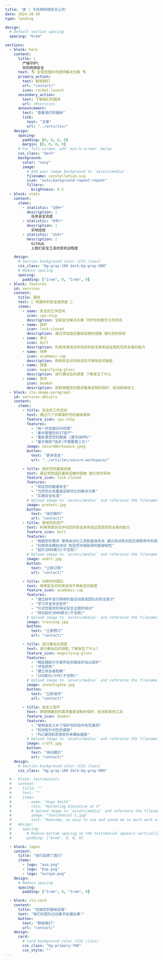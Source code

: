 ```yaml
---
title: '家 | 卡瓦特网络安全公司'
date: 2024-10-30
type: landing

design:
  # Default section spacing
  spacing: "6rem"

sections:
  - block: hero
    content:
      title: |
        严格守护\
        你的网络安全
      text: 🌎 全球范围内可提供解决方案 🌎
      primary_action:
        text: 联络我们
        url: "contact/"
        icon: rocket-launch
      secondary_action:
        text: 了解我们的服务
        url: /#services
      announcement:
        text: "查看我们的最新"
        link:
          text: "文章"
          url: "../articles/"
    design:
      spacing:
        padding: [0, 0, 0, 0]
        margin: [0, 0, 0, 0]
      # For full-screen, add `min-h-screen` below
      css_class: "dark"
      background:
        color: "navy"
        image:
          # Add your image background to `assets/media/`.
          filename: constellation.svg
          size: "auto;background-repeat:repeat"
          filters:
            brightness: 0.5
  - block: stats
    content:
      items:
        - statistic: "100+"
          description: |
            任务安全完成
        - statistic: "6年+"
          description: |
            实地经验
        - statistic: "1k5+"
          description: |
            GitHub
            上我们安全工具的受欢迎程度

    design:
      # Section background color (CSS class)
      css_class: "bg-gray-100 dark:bg-gray-900"
      # Reduce spacing
      spacing:
        padding: ["1rem", 0, "1rem", 0]
  - block: features
    id: services
    content:
      title: 服务
      text: 🧱 构建你的安全成熟度 🧱
      items:
        - name: 安全的工作空间
          icon: cpu-chip
          description: 全新安全解决方案 守护您的数字工作空间
        - name: 保护
          icon: lock-closed
          description: 通过添加适应基础设施的措施 强化您的系统
        - name: 审计
          icon: bolt
          description: 利用渗透测试评估您的安全体系验证其防范攻击者的能力
        - name: 培养
          icon: academic-cap
          description: 网络安全对你来说将不再有任何秘密
        - name: 调查
          icon: magnifying-glass
          description: 进行袭击后的调查 了解发生了什么
        - name: 软件
          icon: beaker
          description: 获取根据您的需求量身定制的保护、检测和审核工
  - block: cta-image-paragraph
    id: services-details
    content:
      items:
        - title: 安全的工作空间
          text: 通过几个步骤保护您的基础架构
          feature_icon: cpu-chip
          features:
            - "统一并加强访问权限"
            - "集中管理您的IT资产"
            - "重新掌控您的数据 (遵守GDPR)"
            - "基于微软™技术(不需要第三方)"
          image: secureWorkspace.jpeg
          button:
            text: "更多信息"
            url: "../articles/secure-workspace/"

        - title: 保护您的基础设施
          text: 通过添加适应基础设施的措施 强化您的系统
          feature_icon: lock-closed
          features:
            - "保证您的数据安全"
            - "为您的业务量身定制优化的解决方案"
            - "实施安全标准"
          # Upload image to `assets/media/` and reference the filename here
          image: protect.jpg
          button:
            text: "询问报价"
            url: "contact/"
        - title: 审核您的资产
          text: 利用渗透测试评估您的安全体系验证其防范攻击者的能力
          feature_icon: bolt
          features:
            - "根据您的需求 使用自动化工具和高级攻击 通过测试来识别应用程序中的弱点"
            - "利用攻击模拟测试 检验您对威胁源的抵御韧性"
            - "起价1000美元(不含税)"
          # Upload image to `assets/media/` and reference the filename here
          image: audit.jpg
          button:
            text: "立即订购"
            url: "contact/"

        - title: 训练你的团队
          text: 网络安全对你来说将不再有任何秘密
          feature_icon: academic-cap
          features:
            - "通过邮件进行网络钓鱼活动提高团队的安全意识"
            - "学习开发安全软件"
            - "针对您需求的特定安全主题的培训"
            - "培训起价3000美元(不含税)"
          # Upload image to `assets/media/` and reference the filename here
          image: training.jpg
          button:
            text: "立即预订"
            url: "contact/"

        - title: 进行袭击后调查
          text: 进行袭击后的调查,了解发生了什么?
          feature_icon: magnifying-glass
          features:
            - "确定威胁行为者所走的路径并加以保护"
            - "评估损失"
            - "建立攻击者档案"
            - "150美元/小时(不含税)"
          # Upload image to `assets/media/` and reference the filename here
          image: investigate.jpg
          button:
            text: "立即请求"
            url: "contact/"
        
        - title: 自定义软件
          text: 获取根据您的需求量身定制的保护、检测和审核工具
          feature_icon: beaker
          features:
            - "使用自定义补丁保护您的软件免受漏洞"
            - "检测有针对性的威胁"
            - "PoC漏洞和恶意软件来模拟威胁"
          # Upload image to `assets/media/` and reference the filename here
          image: craft.jpg
          button:
            text: "询问报价"
            url: "contact/"
    design:
      # Section background color (CSS class)
      css_class: "bg-gray-100 dark:bg-gray-900"

  # - block: testimonials
  #   content:
  #     title: ""
  #     text: ""
  #     items:
  #       - name: "Hugo Smith"
  #         role: "Marketing Executive at X"
  #         # Upload image to `assets/media/` and reference the filename here
  #         image: "testimonial-1.jpg"
  #         text: "Awesome, so easy to use and saved me so much work with the swappable pre-designed sections!"
  #   design:
  #     spacing:
  #       # Reduce bottom spacing so the testimonial appears vertically centered between sections
  #       padding: ["6rem", 0, 0, 0]

  - block: logos
    content:
      title: "他们选择了我们"
      items:
        - logo: "axa.png"
        - logo: "bnp.png"
        - logo: "europe.png"
    design:
      # Reduce spacing
      spacing:
        padding: ["1rem", 0, "1rem", 0]

  - block: cta-card
    content:
      title: "加强您的基础设施"
      text: "我们的团队已经着手处理此事!"
      button:
        text: "联络我们"
        url: "contact/"
    design:
      card:
        # Card background color (CSS class)
        css_class: "bg-primary-700"
        css_style: ""
---
```

